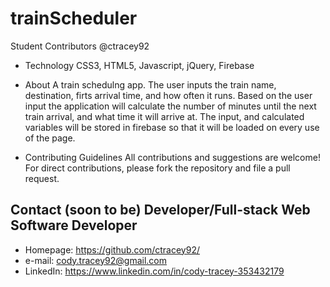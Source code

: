 # trainScheduler
Student Contributors
@ctracey92

* Technology
 CSS3, HTML5, Javascript, jQuery, Firebase

* About
A train schedulng app. The user inputs the train name, destination, firts arrival time, and how often it runs. Based on the user input the application will calculate the number of minutes until the next train arrival, and what time it will arrive at. The input, and calculated variables will be stored in firebase so that it will be loaded on every use of the page. 


* Contributing Guidelines
All contributions and suggestions are welcome! For direct contributions, please fork the repository and file a pull request.

## Contact \(soon to be\) Developer/Full-stack Web Software Developer
* Homepage: https://github.com/ctracey92/
* e-mail: cody.tracey92@gmail.com
* LinkedIn: https://www.linkedin.com/in/cody-tracey-353432179